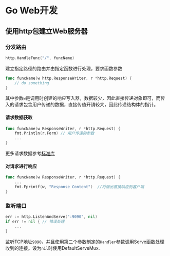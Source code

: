 # Go Web开发

## 使用http包建立Web服务器

### 分发路由

```go
http.HandleFunc("/", funcName)
```

建立指定路径的路由并由指定函数进行处理，要求函数参数

```go
func funcName(w http.ResponseWriter, r *http.Request) {
    // do something
}
```

其中参数`w`是调用时创建的响应写入器，数据较少，因此直接传递对象即可，而传入的请求包含用户传递的数据，直接传值开销较大，因此传递结构体的指针。

#### 请求数据获取

```go
func funcName(w ResponseWriter, r *http.Request) {
    fmt.Println(r.Form) // 用户传递的参数
    ...
}
```

更多请求数据参考[标准库](https://studygolang.com/static/pkgdoc/pkg/net_http.htm#Request)

#### 对请求进行响应

```go
func funcName(w ResponseWriter, r *http.Request) {
    ...
    fmt.Fprintf(w, "Response Content")  //将输出直接响应到客户端
}
```

### 监听端口

```go
err := http.ListenAndServe(":9090", nil)
if err != nil { // 错误处理
    ...
}
```

监听TCP地址`9090`，并且使用第二个参数制定的`Handler`参数调用Serve函数处理收到的连接。设为`nil`时使用DefaultServeMux.



